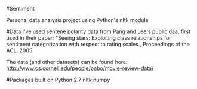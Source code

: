 #Sentiment

Personal data analysis project using Python's nltk module

#Data
I've used sentene polarity data from Pang and Lee's public daa, first used in their paper:
"Seeing stars: Exploiting class relationships for sentiment categorization with respect to rating scales., Proceedings of the ACL, 2005.

The data (and other datasets) can be found here: http://www.cs.cornell.edu/people/pabo/movie-review-data/

#Packages
built on Python 2.7
nltk
numpy